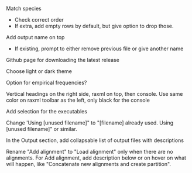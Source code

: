 Match species
- Check correct order
- If extra, add empty rows by default, but give option to drop those.

Add output name on top
- If existing, prompt to either remove previous file or give another name

Github page for downloading the latest release

Choose light or dark theme

Option for empirical frequencies?

Vertical headings on the right side, raxml on top, then console.
Use same color on raxml toolbar as the left, only black for the console

Add selection for the executables

Change 'Using [unused filename]" to "[filename] already used. Using [unused filename]" or similar.

In the Output section, add collapsable list of output files with descriptions

Rename "Add alignment" to "Load alignment" only when there are no alignments.
For Add alignment, add description below or on hover on what will happen, like "Concatenate new alignments and create partition".
